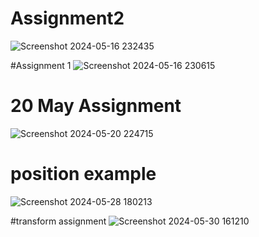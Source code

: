 # Assignment2
![Screenshot 2024-05-16 232435](https://github.com/tushar0103/HTML_CSS_DUCAT/assets/109269801/a932326d-9075-4564-af2b-c9d400916a47)

#Assignment 1
![Screenshot 2024-05-16 230615](https://github.com/tushar0103/HTML_CSS_DUCAT/assets/109269801/f5edf6f7-c48a-4520-a600-339bd3cd0c38)

# 20 May Assignment
![Screenshot 2024-05-20 224715](https://github.com/tushar0103/HTML_CSS_DUCAT/assets/109269801/0ce2effc-fe15-4bd8-ae37-4f61189aa81e)

# position example

![Screenshot 2024-05-28 180213](https://github.com/tushar0103/HTML_CSS_DUCAT/assets/109269801/55c4a824-27e0-446d-ba5c-fadfbdce457f)

#transform assignment
![Screenshot 2024-05-30 161210](https://github.com/tushar0103/HTML_CSS_DUCAT/assets/109269801/7d639c19-d70e-4e5f-ba59-91d70d0c47cf)

